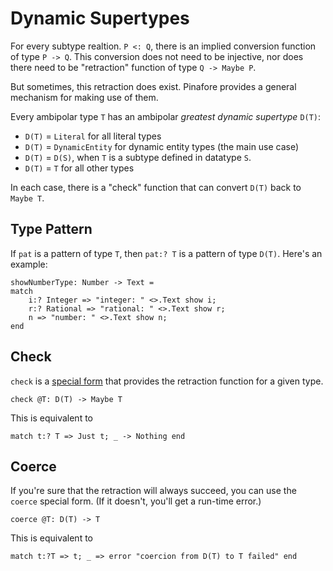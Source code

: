 # Dynamic Supertypes

For every subtype realtion. `P <: Q`, there is an implied conversion function of type `P -> Q`.
This conversion does not need to be injective, nor does there need to be "retraction" function of type `Q -> Maybe P`.

But sometimes, this retraction does exist.
Pinafore provides a general mechanism for making use of them.

Every ambipolar type `T` has an ambipolar *greatest dynamic supertype* `D(T)`:

- `D(T)` = `Literal` for all literal types
- `D(T)` = `DynamicEntity` for dynamic entity types (the main use case)
- `D(T)` = `D(S)`, when `T` is a subtype defined in datatype `S`.
- `D(T)` = `T` for all other types

In each case, there is a "check" function that can convert `D(T)` back to `Maybe T`.

## Type Pattern

If `pat` is a pattern of type `T`, then `pat:? T` is a pattern of type `D(T)`. Here's an example:

```pinafore decl
showNumberType: Number -> Text =
match
    i:? Integer => "integer: " <>.Text show i;
    r:? Rational => "rational: " <>.Text show r;
    n => "number: " <>.Text show n;
end
```

## Check

`check` is a [special form](special-forms.md) that provides the retraction function for a given type.

`check @T: D(T) -> Maybe T`

This is equivalent to

`match t:? T => Just t; _ -> Nothing end`

## Coerce

If you're sure that the retraction will always succeed, you can use the `coerce` special form.
(If it doesn't, you'll get a run-time error.)

`coerce @T: D(T) -> T`

This is equivalent to

`match t:?T => t; _ => error "coercion from D(T) to T failed" end`
